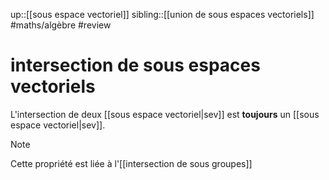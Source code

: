 up::[[sous espace vectoriel]]
sibling::[[union de sous espaces vectoriels]]
#maths/algèbre #review
# intersection de sous espaces vectoriels
L'intersection de deux [[sous espace vectoriel|sev]] est **toujours** un [[sous espace vectoriel|sev]].

> [!note]
> Cette propriété est liée à l'[[intersection de sous groupes]]

  